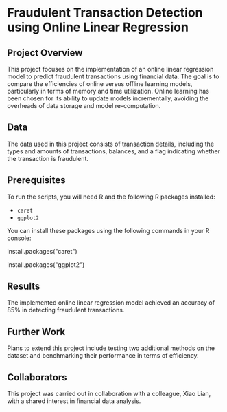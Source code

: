 # Fraudulent Transaction Detection using Online Linear Regression

## Project Overview
This project focuses on the implementation of an online linear regression model to predict fraudulent transactions using financial data. The goal is to compare the efficiencies of online versus offline learning models, particularly in terms of memory and time utilization. Online learning has been chosen for its ability to update models incrementally, avoiding the overheads of data storage and model re-computation.

## Data
The data used in this project consists of transaction details, including the types and amounts of transactions, balances, and a flag indicating whether the transaction is fraudulent. 

## Prerequisites
To run the scripts, you will need R and the following R packages installed:
- `caret`
- `ggplot2`


You can install these packages using the following commands in your R console:

install.packages("caret")


install.packages("ggplot2")

## Results
The implemented online linear regression model achieved an accuracy of 85% in detecting fraudulent transactions.

## Further Work
Plans to extend this project include testing two additional methods on the dataset and benchmarking their performance in terms of efficiency.

## Collaborators
This project was carried out in collaboration with a colleague, Xiao Lian, with a shared interest in financial data analysis.


